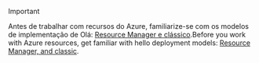 > [!IMPORTANT]
> <span data-ttu-id="e9f56-101">Antes de trabalhar com recursos do Azure, familiarize-se com os modelos de implementação de Olá: [Resource Manager e clássico](../articles/azure-resource-manager/resource-manager-deployment-model.md).</span><span class="sxs-lookup"><span data-stu-id="e9f56-101">Before you work with Azure resources, get familiar with hello deployment models: [Resource Manager, and classic](../articles/azure-resource-manager/resource-manager-deployment-model.md).</span></span>
